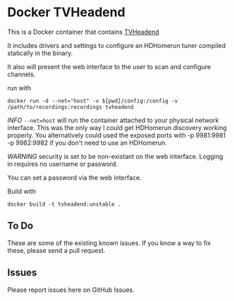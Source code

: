 Docker TVHeadend
================

This is a Docker container that contains [TVHeadend](https://tvheadend.org/)

It includes drivers and settings to configure an HDHomerun tuner compiled statically in the binary.

It also will present the web interface to the user to scan and configure channels.

run with

```
docker run -d --net="host" -v ${pwd}/config:/config -v /path/to/recordings:recordings tvheadend
```
*INFO* `--net=host` will run the container attached to your physical network interface. This was the only way I could get HDHomerun discovery working properly. You alternatively could used the exposed ports with -p 9981:9981 -p 9982:9982 if you don't need to use an HDHomerun.

*WARNING* security is set to be non-existant on the web interface. Logging in requires no username or password.

You can set a password via the web interface. 

Build with

```
docker build -t tvheadend:unstable .
```
## To Do

These are some of the existing known issues. If you know a way to fix these, please send a pull request.

 

## Issues

Please report issues here on GitHub Issues.

